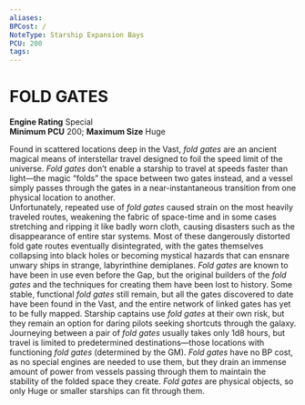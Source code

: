 ```yaml
---
aliases: 
BPCost: /
NoteType: Starship Expansion Bays
PCU: 200
tags: 
---
```

# FOLD GATES
**Engine Rating** Special  
**Minimum PCU** 200; **Maximum Size** Huge  
  
Found in scattered locations deep in the Vast, _fold gates_ are an ancient magical means of interstellar travel designed to foil the speed limit of the universe. _Fold gates_ don’t enable a starship to travel at speeds faster than light—the magic “folds” the space between two gates instead, and a vessel simply passes through the gates in a near-instantaneous transition from one physical location to another.  
Unfortunately, repeated use of _fold gates_ caused strain on the most heavily traveled routes, weakening the fabric of space-time and in some cases stretching and ripping it like badly worn cloth, causing disasters such as the disappearance of entire star systems. Most of these dangerously distorted fold gate routes eventually disintegrated, with the gates themselves collapsing into black holes or becoming mystical hazards that can ensnare unwary ships in strange, labyrinthine demiplanes. _Fold gates_ are known to have been in use even before the Gap, but the original builders of the _fold gates_ and the techniques for creating them have been lost to history. Some stable, functional _fold gates_ still remain, but all the gates discovered to date have been found in the Vast, and the entire network of linked gates has yet to be fully mapped. Starship captains use _fold gates_ at their own risk, but they remain an option for daring pilots seeking shortcuts through the galaxy.  
Journeying between a pair of _fold gates_ usually takes only 1d8 hours, but travel is limited to predetermined destinations—those locations with functioning _fold gates_ (determined by the GM). _Fold gates_ have no BP cost, as no special engines are needed to use them, but they drain an immense amount of power from vessels passing through them to maintain the stability of the folded space they create. _Fold gates_ are physical objects, so only Huge or smaller starships can fit through them.
